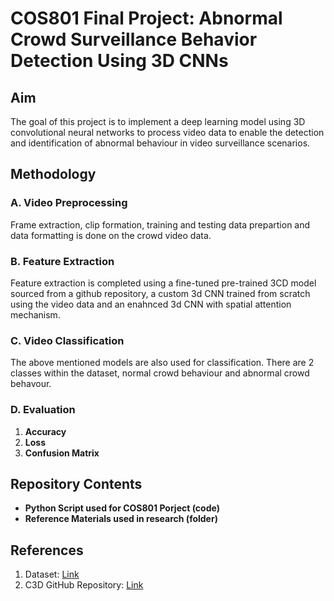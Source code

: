 # COS801 Final Project: Abnormal Crowd Surveillance Behavior Detection Using 3D CNNs

## Aim
The goal of this project is to implement a deep learning model using 3D convolutional neural networks to process video data to enable the detection and identification of abnormal behaviour in video surveillance scenarios.

## Methodology

### A. Video Preprocessing
Frame extraction, clip formation, training and testing data prepartion and data formatting is done on the crowd video data.

### B. Feature Extraction
Feature extraction is completed using a fine-tuned pre-trained 3CD model sourced from a github repository, a custom 3d CNN trained from scratch using the video data and an enahnced 3d CNN with spatial attention mechanism.

### C. Video Classification
The above mentioned models are also used for classification. There are 2 classes within the dataset, normal crowd behaviour and abnormal crowd behavour.

### D. Evaluation
1. **Accuracy**
2. **Loss**
3. **Confusion Matrix**

## Repository Contents
- **Python Script used for COS801 Porject (code)**
- **Reference Materials used in research (folder)**

## References
1. Dataset: [Link](https://www.crcv.ucf.edu/projects/Abnormal_Crowd/)
2. C3D GitHub Repository: [Link](https://github.com/DavideA/c3d-pytorch)
